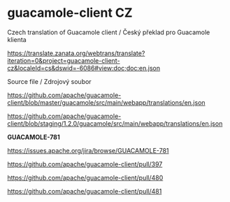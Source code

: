 # guacamole-client CZ
Czech translation of Guacamole client / Český překlad pro Guacamole klienta

https://translate.zanata.org/webtrans/translate?iteration=0&project=guacamole-client-cz&localeId=cs&dswid=-6086#view:doc;doc:en.json

Source file / Zdrojový soubor

https://github.com/apache/guacamole-client/blob/master/guacamole/src/main/webapp/translations/en.json

https://github.com/apache/guacamole-client/blob/staging/1.2.0/guacamole/src/main/webapp/translations/en.json

**GUACAMOLE-781**

https://issues.apache.org/jira/browse/GUACAMOLE-781

https://github.com/apache/guacamole-client/pull/397

https://github.com/apache/guacamole-client/pull/480

https://github.com/apache/guacamole-client/pull/481

